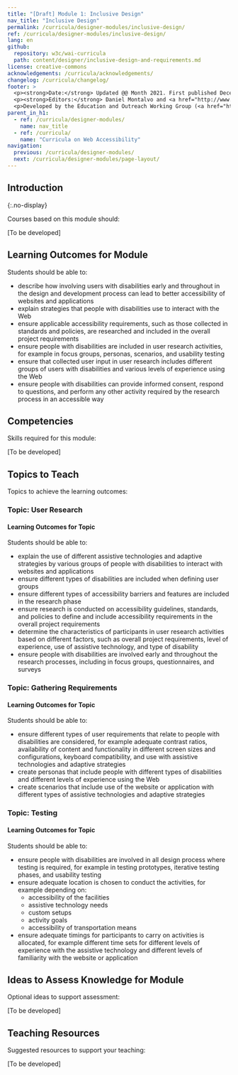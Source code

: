 ```yaml
---
title: "[Draft] Module 1: Inclusive Design"
nav_title: "Inclusive Design"
permalink: /curricula/designer-modules/inclusive-design/
ref: /curricula/designer-modules/inclusive-design/
lang: en
github:
  repository: w3c/wai-curricula
  path: content/designer/inclusive-design-and-requirements.md
license: creative-commons
acknowledgements: /curricula/acknowledgements/
changelog: /curricula/changelog/
footer: >
  <p><strong>Date:</strong> Updated @@ Month 2021. First published December 2019.</p>
  <p><strong>Editors:</strong> Daniel Montalvo and <a href="http://www.w3.org/People/shadi/">Shadi Abou-Zahra</a>. Contributors: <a href="https://www.w3.org/WAI/EO/EOWG-members">EOWG Participants</a>. ACKNOWLEDGEMENTS lists contributors and credits.</p>
  <p>Developed by the Education and Outreach Working Group (<a href="http://www.w3.org/WAI/EO/">EOWG</a>). Developed with support from the <a href="https://www.w3.org/WAI/about/projects/wai-guide/">WAI-Guide Project</a> funded by the European Commission (EC) under the Horizon 2020 program (Grant Agreement 822245).</p>
parent_in_h1:
  - ref: /curricula/designer-modules/
    name: nav_title
  - ref: /curricula/
    name: "Curricula on Web Accessibility"
navigation:
  previous: /curricula/designer-modules/
  next: /curricula/designer-modules/page-layout/
---
```


## Introduction
{:.no-display}

Courses based on this module should:

[To be developed]

## Learning Outcomes for Module

Students should be able to:

* describe how involving users with disabilities early and throughout in the design and development process can lead to better accessibility of websites and applications
* explain strategies that people with disabilities use to interact with the Web
* ensure applicable accessibility requirements, such as those collected in standards and  policies, are researched and included in the overall project requirements
* ensure people with disabilities are included in user research activities, for example in focus groups,  personas, scenarios, and usability testing
* ensure that collected user input in user research includes different groups of users with disabilities and various levels of experience using the Web
* ensure people with disabilities can provide informed consent, respond to questions, and perform any other activity required by the research process in an accessible way

## Competencies

Skills required for this module:

[To be developed]

## Topics to Teach

Topics to achieve the learning outcomes:

### Topic: User Research

#### Learning Outcomes for Topic

Students should be able to:

* explain the use of different assistive technologies and adaptive strategies by various groups of people with disabilities to interact with websites and applications
* ensure different types of disabilities are included when defining user groups
* ensure different types of accessibility barriers and features are included in the research phase
* ensure research is conducted on accessibility guidelines, standards, and policies to define and include accessibility requirements in the overall project requirements
* determine the characteristics of participants in user research activities based on different factors, such as overall project requirements, level of experience, use of assistive technology, and type of disability
* ensure people with disabilities are involved early and throughout the research processes, including in focus groups, questionnaires, and surveys

### Topic: Gathering Requirements

#### Learning Outcomes for Topic

Students should be able to:

* ensure different types of user requirements that relate to people with disabilities are considered, for example adequate contrast ratios, availability of content and functionality in different screen sizes and configurations, keyboard compatibility, and use with assistive technologies and adaptive strategies
* create personas that include people with different types of disabilities and different levels of experience using the Web
* create scenarios that include use of the website or application with different types of assistive technologies and adaptive strategies

### Topic: Testing

#### Learning Outcomes for Topic

Students should be able to:

* ensure people with disabilities are involved in all design process where testing is required, for example in testing prototypes, iterative testing phases, and  usability testing
* ensure adequate location is chosen to conduct the activities, for example depending on:
  * accessibility of the facilities
  * assistive technology needs
  * custom setups
  * activity goals
  * accessibility of transportation means
* ensure adequate timings for participants to carry on activities is allocated, for example different time sets for different levels of experience with the assistive technology and different levels of familiarity with the website or application

## Ideas to Assess Knowledge for Module

Optional ideas to support assessment:

[To be developed]

## Teaching Resources

Suggested resources to support your teaching:

[To be developed]

